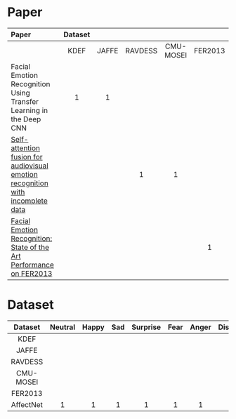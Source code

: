 # Paper
| Paper | Dataset|||||  
| :- | :-: | :-: | :-: | :-: | :-: |  
|| KDEF | JAFFE | RAVDESS | CMU-MOSEI | FER2013 | AffectNet |
| Facial Emotion Recognition Using Transfer Learning in the Deep CNN                                                            | 1 | 1 
| [Self-attention fusion for audiovisual emotion recognition with incomplete data](https://arxiv.org/pdf/2201.11095v1.pdf)      |   |   | 1 | 1
| [Facial Emotion Recognition: State of the Art Performance on FER2013](https://arxiv.org/ftp/arxiv/papers/2105/2105.03588.pdf) |   |   |   |   | 1




# Dataset
| Dataset      | Neutral | Happy | Sad | Surprise | Fear | Anger | Disgust | Contempt |
| :----------: | :-----: | :---: | :-: | :------: | :--: | :---: | :-----: | :------: |
| KDEF         |         |       |     |          |      |       |         |          |
| JAFFE        |         |       |     |          |      |       |         |          |
| RAVDESS      |         |       |     |          |      |       |         |          |
| CMU-MOSEI    |         |       |     |          |      |       |         |          |
| FER2013      |         |       |     |          |      |       |         |          |
| AffectNet    | 1       | 1     | 1   | 1        | 1    | 1     | 1       | 1        |
